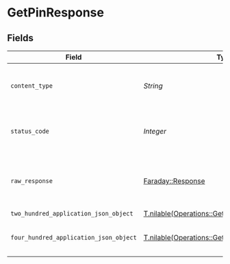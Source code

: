 # GetPinResponse


## Fields

| Field                                                                                                  | Type                                                                                                   | Required                                                                                               | Description                                                                                            |
| ------------------------------------------------------------------------------------------------------ | ------------------------------------------------------------------------------------------------------ | ------------------------------------------------------------------------------------------------------ | ------------------------------------------------------------------------------------------------------ |
| `content_type`                                                                                         | *String*                                                                                               | :heavy_check_mark:                                                                                     | HTTP response content type for this operation                                                          |
| `status_code`                                                                                          | *Integer*                                                                                              | :heavy_check_mark:                                                                                     | HTTP response status code for this operation                                                           |
| `raw_response`                                                                                         | [Faraday::Response](https://www.rubydoc.info/gems/faraday/Faraday/Response)                            | :heavy_check_mark:                                                                                     | Raw HTTP response; suitable for custom response parsing                                                |
| `two_hundred_application_json_object`                                                                  | [T.nilable(Operations::GetPinResponseBody)](../../models/operations/getpinresponsebody.md)             | :heavy_minus_sign:                                                                                     | The Pin                                                                                                |
| `four_hundred_application_json_object`                                                                 | [T.nilable(Operations::GetPinPlexTvResponseBody)](../../models/operations/getpinplextvresponsebody.md) | :heavy_minus_sign:                                                                                     | X-Plex-Client-Identifier is missing                                                                    |